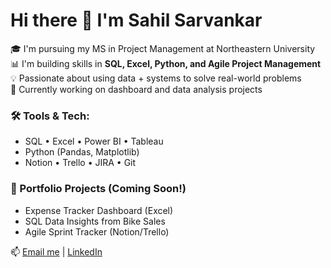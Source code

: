 # Hi there 👋 I'm Sahil Sarvankar

🎓 I'm pursuing my MS in Project Management at Northeastern University  
📊 I'm building skills in **SQL, Excel, Python, and Agile Project Management**  
💡 Passionate about using data + systems to solve real-world problems  
🚀 Currently working on dashboard and data analysis projects

### 🛠️ Tools & Tech:
- SQL • Excel • Power BI • Tableau
- Python (Pandas, Matplotlib)
- Notion • Trello • JIRA • Git

### 📂 Portfolio Projects (Coming Soon!)
- Expense Tracker Dashboard (Excel)
- SQL Data Insights from Bike Sales
- Agile Sprint Tracker (Notion/Trello)

📫 [Email me](mailto:sahilsarvankar9@gmail.com) | [LinkedIn](https://www.linkedin.com/in/sahil-sarvankar-2b4142215)


<!--
**SahilSarvankar/SahilSarvankar** is a ✨ _special_ ✨ repository because its `README.md` (this file) appears on your GitHub profile.

Here are some ideas to get you started:

- 🔭 I’m currently working on ...
- 🌱 I’m currently learning ...
- 👯 I’m looking to collaborate on ...
- 🤔 I’m looking for help with ...
- 💬 Ask me about ...
- 📫 How to reach me: ...
- 😄 Pronouns: ...
- ⚡ Fun fact: ...
-->
